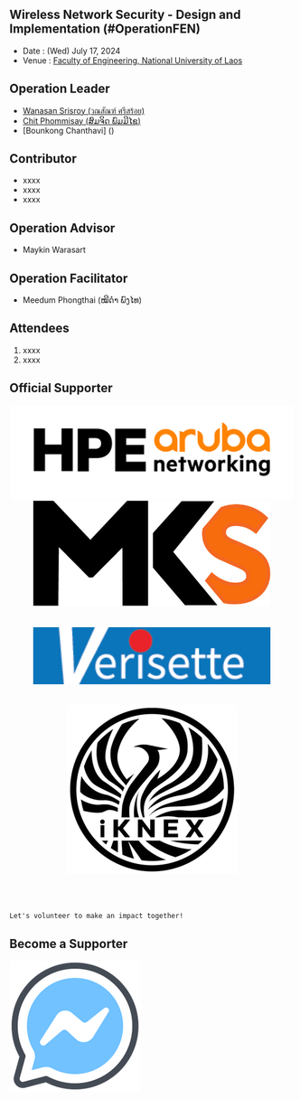 ## Wireless Network Security - Design and Implementation (#OperationFEN)

+ Date : (Wed) July 17, 2024
+ Venue : [Faculty of Engineering, National University of Laos](https://fe-nuol.edu.la/en/home-en/)

## Operation Leader
+ [Wanasan Srisroy (วณสัณฑ์ ศรีสร้อย)](https://x.com/namo_naja)
+ [Chit Phommisay (ສົມຈິດ ພົມມີໄຊ)](https://www.facebook.com/jid.phommixay.7)
+ [Bounkong Chanthavi] ()

## Contributor
+ xxxx
+ xxxx
+ xxxx

## Operation Advisor
+ Maykin Warasart

## Operation Facilitator
+ Meedum Phongthai (ໝີດຳ ພົງໄທ)


## Attendees

1. xxxx
1. xxxx

## Official Supporter

<div align="center">

<a href="https://www.arubanetworks.com/" target="_blank"><img src="img/hpe_aruba_orange_pos_rgb.png" width="500" title="HPE Aruba Networking"></a><br>
<a href="https://mangkone.com/" target="_blank"><img src="img/mks-logo.png" width="420" title="Mangkone Technology"></a><br><br><br>
<a href="https://verisette.com/" target="_blank"><img src="img/verisette-logo.png" width="420" title="Verisette Co., Ltd."></a><br><br><br>
<a href="https://www.iknex.or.th/" target="_blank"><img src="img/iknex-black.png" title="iKNEX (Thailand)"></a>

</div>
<br>
<br>

```markdown
Let's volunteer to make an impact together!
```

## Become a Supporter

[![](/fb-m.png "Talk to us via FB messenger")](https://m.me/VolunteXTH)